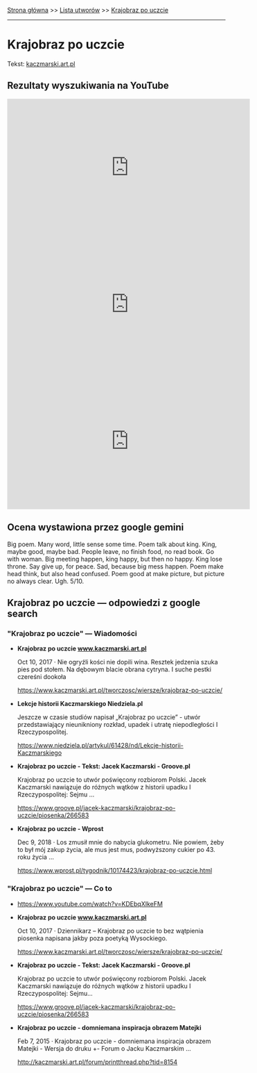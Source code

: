 [Strona główna](../index.md) >> [Lista utworów](../list.md) >> [Krajobraz po uczcie](228.md)

---

# Krajobraz po uczcie

Tekst: [kaczmarski.art.pl](https://www.kaczmarski.art.pl/tworczosc/wiersze/krajobraz-po-uczcie/)

## Rezultaty wyszukiwania na YouTube

<iframe width="560" height="315" src="https://www.youtube.com/embed/LSa0ZxZRCW8?si=IdontcarewhotheIRSsendsImnotpayingtaxes" title="YouTube video player" frameborder="0" allow="accelerometer; autoplay; clipboard-write; encrypted-media; gyroscope; picture-in-picture; web-share" referrerpolicy="strict-origin-when-cross-origin" allowfullscreen></iframe>

<iframe width="560" height="315" src="https://www.youtube.com/embed/pj2VYjKEczU?si=IdontcarewhotheIRSsendsImnotpayingtaxes" title="YouTube video player" frameborder="0" allow="accelerometer; autoplay; clipboard-write; encrypted-media; gyroscope; picture-in-picture; web-share" referrerpolicy="strict-origin-when-cross-origin" allowfullscreen></iframe>

<iframe width="560" height="315" src="https://www.youtube.com/embed/6J0fz5Q4iXg?si=IdontcarewhotheIRSsendsImnotpayingtaxes" title="YouTube video player" frameborder="0" allow="accelerometer; autoplay; clipboard-write; encrypted-media; gyroscope; picture-in-picture; web-share" referrerpolicy="strict-origin-when-cross-origin" allowfullscreen></iframe>

## Ocena wystawiona przez google gemini

Big poem. Many word, little sense some time. Poem talk about king. King, maybe good, maybe bad. People leave, no finish food, no read book. Go with woman. Big meeting happen, king happy, but then no happy. King lose throne. Say give up, for peace. Sad, because big mess happen. Poem make head think, but also head confused. Poem good at make picture, but picture no always clear. Ugh. 5/10.


## Krajobraz po uczcie — odpowiedzi z google search

### "Krajobraz po uczcie" — Wiadomości

- **Krajobraz po uczcie www.kaczmarski.art.pl**

    Oct 10, 2017  ·  Nie ogryźli kości nie dopili wina. Resztek jedzenia szuka pies pod stołem. Na dębowym blacie obrana cytryna. I suche pestki czereśni dookoła 

   <https://www.kaczmarski.art.pl/tworczosc/wiersze/krajobraz-po-uczcie/>
- **Lekcje historii Kaczmarskiego  Niedziela.pl**

    Jeszcze w czasie studiów napisał „Krajobraz po uczcie” - utwór przedstawiający nieunikniony rozkład, upadek i utratę niepodległości I Rzeczypospolitej. 

   <https://www.niedziela.pl/artykul/61428/nd/Lekcje-historii-Kaczmarskiego>
- **Krajobraz po uczcie - Tekst: Jacek Kaczmarski - Groove.pl**

    Krajobraz po uczcie to utwór poświęcony rozbiorom Polski. Jacek Kaczmarski nawiązuje do różnych wątków z historii upadku I Rzeczypospolitej: Sejmu ... 

   <https://www.groove.pl/jacek-kaczmarski/krajobraz-po-uczcie/piosenka/266583>
- **Krajobraz po uczcie - Wprost**

    Dec 9, 2018  ·  Los zmusił mnie do nabycia glukometru. Nie powiem, żeby to był mój zakup życia, ale mus jest mus, podwyższony cukier po 43. roku życia ... 

   <https://www.wprost.pl/tygodnik/10174423/krajobraz-po-uczcie.html>

### "Krajobraz po uczcie" — Co to

- <https://www.youtube.com/watch?v=KDEbqXIkeFM>
- **Krajobraz po uczcie www.kaczmarski.art.pl**

    Oct 10, 2017  ·  Dziennikarz – Krajobraz po uczcie to bez wątpienia piosenka napisana jakby poza poetyką Wysockiego. 

   <https://www.kaczmarski.art.pl/tworczosc/wiersze/krajobraz-po-uczcie/>
- **Krajobraz po uczcie - Tekst: Jacek Kaczmarski - Groove.pl**

    Krajobraz po uczcie to utwór poświęcony rozbiorom Polski. Jacek Kaczmarski nawiązuje do różnych wątków z historii upadku I Rzeczypospolitej: Sejmu... 

   <https://www.groove.pl/jacek-kaczmarski/krajobraz-po-uczcie/piosenka/266583>
- **Krajobraz po uczcie - domniemana inspiracja obrazem Matejki**

    Feb 7, 2015  ·  Krajobraz po uczcie - domniemana inspiracja obrazem Matejki - Wersja do druku +- Forum o Jacku Kaczmarskim ... 

   <http://kaczmarski.art.pl/forum/printthread.php?tid=8154>

